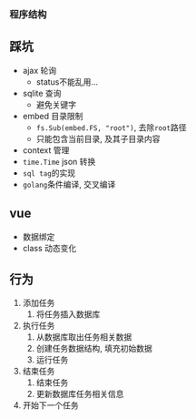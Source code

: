 ### 程序结构

## 踩坑
- ajax 轮询
   - status不能乱用...
- sqlite 查询
   - 避免关键字
- embed 目录限制
   - `fs.Sub(embed.FS, "root")`, 去除`root`路径
   - 只能包含当前目录, 及其子目录内容
- context 管理
- `time.Time` json 转换
- `sql tag`的实现
- `golang`条件编译, 交叉编译

## vue
- 数据绑定
- class 动态变化

## 行为

1. 添加任务
   1. 将任务插入数据库
2. 执行任务
   1. 从数据库取出任务相关数据
   2. 创建任务数据结构, 填充初始数据
   3. 运行任务
3. 结束任务
   1. 结束任务
   2. 更新数据库任务相关信息
4. 开始下一个任务

